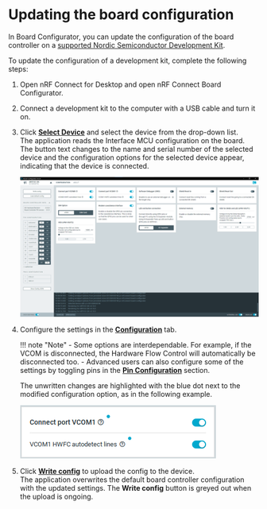 # Updating the board configuration

In Board Configurator, you can update the configuration of the board controller on a [supported Nordic Semiconductor Development Kit](index.md#supported-devices).

To update the configuration of a development kit, complete the following steps:

1. Open nRF Connect for Desktop and open nRF Connect Board Configurator.
1. Connect a development kit to the computer with a USB cable and turn it on.
1. Click [**Select Device**](./overview.md#select-device) and select the device from the drop-down list.</br>
   The application reads the Interface MCU configuration on the board.
   The button text changes to the name and serial number of the selected device and the configuration options for the selected device appear, indicating that the device is connected.

    ![Example of the configuration options](./screenshots/board_configurator_connected.png "Example of the configuration options")

1. Configure the settings in the [**Configuration**](./overview.md#configuration-tab) tab.

    !!! note "Note"
          - Some options are interdependable. For example, if the VCOM is disconnected, the Hardware Flow Control will automatically be disconnected too.
          - Advanced users can also configure some of the settings by toggling pins in the [**Pin Configuration**](overview.md#board-controller-info) section.

    The unwritten changes are highlighted with the blue dot next to the modified configuration option, as in the following example.

     ![Example of the blue dot indicating unwritten changes](./screenshots/board_configurator_unwritten_options.png "Example of the blue dot indicating unwritten changes")

1. Click [**Write config**](./overview.md#actions) to upload the config to the device.</br>
   The application overwrites the default board controller configuration with the updated settings.
   The **Write config** button is greyed out when the upload is ongoing.
